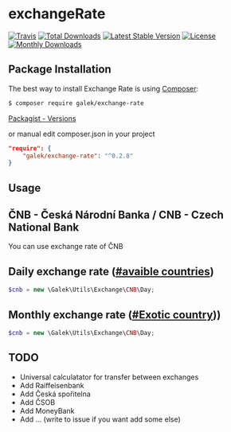 # exchangeRate

[![Travis](https://travis-ci.org/JanGalek/exchangeRate.svg?branch=master)](https://travis-ci.org/JanGalek/exchangeRate)
[![Total Downloads](https://poser.pugx.org/galek/exchange-rate/downloads)](https://packagist.org/packages/galek/exchange-rate)
[![Latest Stable Version](https://poser.pugx.org/galek/exchange-rate/v/stable)](https://packagist.org/packages/galek/exchange-rate)
[![License](https://poser.pugx.org/galek/exchange-rate/license)](https://packagist.org/packages/galek/exchange-rate)
[![Monthly Downloads](https://poser.pugx.org/galek/exchange-rate/d/monthly)](https://packagist.org/packages/galek/exchange-rate)


Package Installation
-------------------

The best way to install Exchange Rate is using [Composer](http://getcomposer.org/):

```sh
$ composer require galek/exchange-rate
```

[Packagist - Versions](https://packagist.org/packages/galek/exchange-rate)

or manual edit composer.json in your project

```json
"require": {
    "galek/exchange-rate": "^0.2.8"
}
```

Usage
----

ČNB - Česká Národní Banka / CNB - Czech National Bank
-----------------------------------------------------

You can use exchange rate of ČNB

Daily exchange rate ([#avaible countries](https://github.com/JanGalek/exchangeRate/wiki/%C4%8CNB---Daily-countries))
-------------------
```php
$cnb = new \Galek\Utils\Exchange\CNB\Day;
```

Monthly exchange rate ([#Exotic country](https://github.com/JanGalek/exchangeRate/wiki/%C4%8CNB---Exotic-countries)))
--------------------------------------
```php
$cnb = new \Galek\Utils\Exchange\CNB\Day;
```

TODO
----
- Universal calculatator for transfer between exchanges
- Add Raiffeisenbank
- Add Česká spořitelna
- Add ČSOB
- Add MoneyBank
- Add ... (write to issue if you want add some else)
